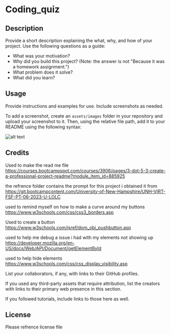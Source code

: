 # Coding_quiz

## Description

Provide a short description explaining the what, why, and how of your project. Use the following questions as a guide:

- What was your motivation?
- Why did you build this project? (Note: the answer is not "Because it was a homework assignment.")
- What problem does it solve?
- What did you learn?

## Usage

Provide instructions and examples for use. Include screenshots as needed.

To add a screenshot, create an `assets/images` folder in your repository and upload your screenshot to it. Then, using the relative file path, add it to your README using the following syntax:

![alt text](assets/images/screenshot.png)

## Credits

Used to make the read me file https://courses.bootcampspot.com/courses/3906/pages/3-dot-5-3-create-a-professional-project-readme?module_item_id=885925

the refrence folder contains the prompt for this project i obtained it from https://git.bootcampcontent.com/University-of-New-Hampshire/UNH-VIRT-FSF-PT-06-2023-U-LOLC

used to remind myself on how to make a curve around my buttons https://www.w3schools.com/css/css3_borders.asp

Used to create a button https://www.w3schools.com/jsref/dom_obj_pushbutton.asp

used to help me debug a issue i had with my elements not showing up https://developer.mozilla.org/en-US/docs/Web/API/Document/getElementById

used to help hide elements https://www.w3schools.com/css/css_display_visibility.asp

List your collaborators, if any, with links to their GitHub profiles.

If you used any third-party assets that require attribution, list the creators with links to their primary web presence in this section.

If you followed tutorials, include links to those here as well.

## License

Please refrence license file

